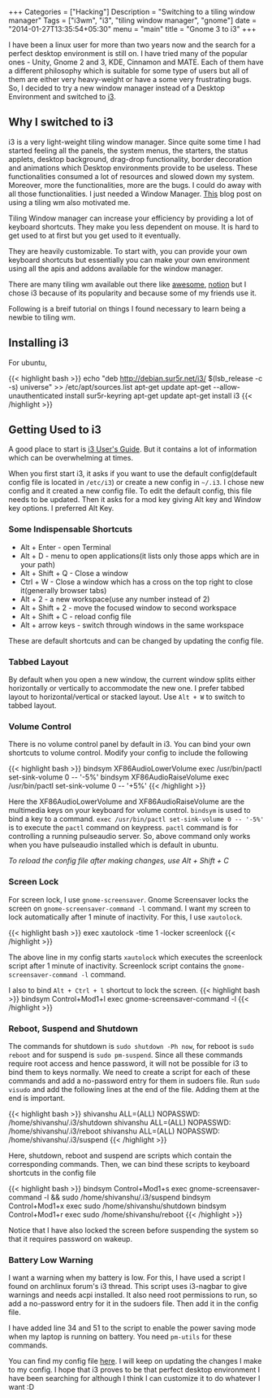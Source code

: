+++
Categories = ["Hacking"]
Description = "Switching to a tiling window manager"
Tags = ["i3wm", "i3", "tiling window manager", "gnome"]
date = "2014-01-27T13:35:54+05:30"
menu = "main"
title = "Gnome 3 to i3"
+++

I have been a linux user for more than two years now and the search for a perfect desktop environment is still on. I have tried many of the popular ones - Unity, Gnome 2 and 3, KDE, Cinnamon and MATE. Each of them have a different philosophy which is suitable for some type of users but all of them are either very heavy-weight or have a some very frustrating bugs. So, I decided to try a new window manager instead of a Desktop Environment and switched to [i3](http://i3wm.org/).

## Why I switched to i3

i3 is a very light-weight tiling window manager. Since quite some time I had started feeling all the  panels, the system menus, the starters, the status applets, desktop background, drag-drop functionality, border decoration and animations which Desktop environments provide to be useless. These functionalities consumed a lot of resources and slowed down my system. Moreover, more the functionalities, more are the bugs. I could do away with all those functionalities. I just needed a Window Manager. [This](http://adereth.github.io/blog/2013/10/02/why-you-should-try-a-tiling-window-manager/) blog post on using a tiling wm also motivated me.

Tiling Window manager can increase your efficiency by providing a lot of keyboard shortcuts. They make you less dependent on mouse. It is hard to get used to at first but you get used to it eventually.

They are heavily customizable. To start with, you can provide your own keyboard shortcuts but essentially you can make your own environment using all the apis and addons available for the window manager. 


There are many tiling wm available out there like [awesome](http://awesome.naquadah.org/), [notion](http://notion.sourceforge.net/) but I chose i3 because of its popularity and because some of my friends use it.

Following is a breif tutorial on things I found necessary to learn being a newbie to tiling wm.

## Installing i3
For ubuntu,

{{< highlight bash >}}
echo "deb http://debian.sur5r.net/i3/ $(lsb_release -c -s) universe" >> /etc/apt/sources.list
apt-get update
apt-get --allow-unauthenticated install sur5r-keyring
apt-get update
apt-get install i3
{{< /highlight >}}

## Getting Used to i3

A good place to start is [i3 User's Guide](http://build.i3wm.org/docs/userguide.html). But it contains a lot of information which can be overwhelming at times.

When you first start i3, it asks if you want to use the default config(default config file is located in `/etc/i3`) or create a new config in `~/.i3`. I chose new config and it created a new config file. To edit the default config, this file needs to be updated. Then it asks for a mod key giving Alt key and Window key options. I preferred Alt Key. 

### Some Indispensable Shortcuts

* Alt + Enter - open Terminal
* Alt + D - menu to open applications(it lists only those apps which are in your path)
* Alt + Shift + Q - Close a window
* Ctrl + W - Close a window which has a cross on the top right to close it(generally browser tabs)
* Alt + 2 - a new workspace(use any number instead of 2)
* Alt + Shift + 2 - move the focused window to second workspace
* Alt + Shift + C - reload config file
* Alt + arrow keys - switch through windows in the same workspace

These are default shortcuts and can be changed by updating the config file.

### Tabbed Layout
By default when you open a new window, the current window splits either horizontally or vertically to accommodate the new one. I prefer tabbed layout to horizontal/vertical or stacked layout. Use `Alt + W` to switch to tabbed layout.

### Volume Control
There is no volume control panel by default in i3. You can bind your own shortcuts to volume control. Modify your config to include the following

{{< highlight bash >}}
bindsym XF86AudioLowerVolume exec /usr/bin/pactl set-sink-volume 0 -- '-5%'
bindsym XF86AudioRaiseVolume exec /usr/bin/pactl set-sink-volume 0 -- '+5%'
{{< /highlight >}}

Here the XF86AudioLowerVolume and XF86AudioRaiseVolume are the multimedia keys on your keyboard for volume control. `bindsym` is used to bind a key to a command. `exec /usr/bin/pactl set-sink-volume 0 -- '-5%'` is to execute the `pactl` command on keypress. `pactl` command is for controlling a running pulseaudio server. So, above command only works when you have pulseaudio installed which is default in ubuntu.

*To reload the config file after making changes, use Alt + Shift + C*

### Screen Lock

For screen lock, I use `gnome-screensaver`. Gnome Screensaver locks the screen on  `gnome-screensaver-command -l` command. I want my screen to lock automatically after 1 minute of inactivity. For this, I use `xautolock`.

{{< highlight bash >}}
exec xautolock -time 1 -locker screenlock
{{< /highlight >}}

The above line in my config starts `xautolock` which executes the screenlock script after 1 minute of inactivity. Screenlock script contains the `gnome-screensaver-command -l` command.

I also  to bind `Alt + Ctrl + l` shortcut to lock the screen. 
{{< highlight bash >}}
bindsym Control+Mod1+l exec gnome-screensaver-command -l
{{< /highlight >}}

### Reboot, Suspend and Shutdown

The commands for shutdown is `sudo shutdown -Ph now`, for reboot is `sudo reboot` and for suspend is `sudo pm-suspend`.
Since all these commands require root access and hence password, it will not be possible for i3 to bind them to keys normally. We need to create a script for each of these commands and add a no-password entry for them in sudoers file. Run `sudo visudo` and add the following lines at the end of the file. Adding them at the end is important.

{{< highlight bash >}}
shivanshu ALL=(ALL) NOPASSWD: /home/shivanshu/.i3/shutdown
shivanshu ALL=(ALL) NOPASSWD: /home/shivanshu/.i3/reboot
shivanshu ALL=(ALL) NOPASSWD: /home/shivanshu/.i3/suspend
{{< /highlight >}}

Here, shutdown, reboot and suspend are scripts which contain the corresponding commands. Then, we can bind these scripts to keyboard shortcuts in the config file

{{< highlight bash >}}
bindsym Control+Mod1+s exec gnome-screensaver-command -l && sudo /home/shivanshu/.i3/suspend
bindsym Control+Mod1+x exec sudo /home/shivanshu/shutdown
bindsym Control+Mod1+r exec sudo /home/shivanshu/reboot
{{< /highlight >}}

Notice that I have also locked the screen before suspending the system so that it requires password on wakeup.

### Battery Low Warning
I want a warning when my battery is low. For this, I have used a script I found on archlinux forum's i3 thread. This script uses i3-nagbar to give warnings and needs acpi installed. It also need root permissions to run, so add a no-password entry for it in the sudoers file. Then add it in the config file.

<script src="https://gist.github.com/shivanshuag/8648921.js"></script>

I have added line 34 and 51 to the script to enable the power saving mode when my laptop is running on battery. You need `pm-utils` for these commands. 

You can find my config file [here](https://gist.github.com/shivanshuag/8614576). I will keep on updating the changes I make to my config.
I hope that i3 proves to be that perfect desktop environment I have been searching for although I think I can customize it to do whatever I want :D